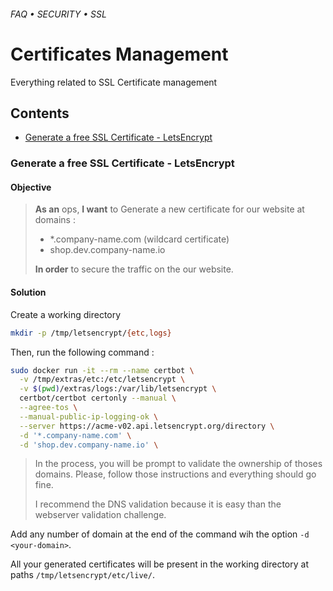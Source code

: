 ###### FAQ • SECURITY • SSL 
# Certificates Management

Everything related to SSL Certificate management 


## Contents

  * [Generate a free SSL Certificate - LetsEncrypt]


### Generate a free SSL Certificate - LetsEncrypt

#### Objective

> **As an** ops, **I want** to Generate a new certificate for our website at domains : 
> 
> * *.company-name.com (wildcard certificate)
> * shop.dev.company-name.io
> 
> **In order** to secure the traffic on the our website. 

#### Solution

Create a working directory

```bash
mkdir -p /tmp/letsencrypt/{etc,logs}
```

Then, run the following command :

```bash
sudo docker run -it --rm --name certbot \
  -v /tmp/extras/etc:/etc/letsencrypt \
  -v $(pwd)/extras/logs:/var/lib/letsencrypt \
  certbot/certbot certonly --manual \
  --agree-tos \
  --manual-public-ip-logging-ok \
  --server https://acme-v02.api.letsencrypt.org/directory \
  -d '*.company-name.com' \
  -d 'shop.dev.company-name.io' \
```

> In the process, you will be prompt to validate the ownership of thoses domains.
> Please, follow those instructions and everything should go fine.
>
> I recommend the DNS validation because it is easy than the webserver validation challenge.


Add any number of domain at the end of the command wih the option `-d <your-domain>`.

All your generated certificates will be present in the working directory at paths `/tmp/letsencrypt/etc/live/`.


[Generate a free SSL Certificate - LetsEncrypt]: #generate-a-free-ssl-certificate--letsencrypt

